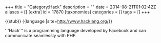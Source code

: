 +++
title = "Category:Hack"
description = ""
date = 2014-08-21T01:02:42Z
aliases = []
[extra]
id = 17870
[taxonomies]
categories = []
tags = []
+++

{{stub}}
{{language
|site=http://www.hacklang.org/}}

'''Hack''' is a programming language developed by Facebook and can communicate seamlessly with PHP.

